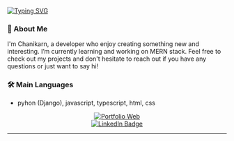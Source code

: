[![Typing SVG](https://readme-typing-svg.demolab.com?font=Fira+Code&pause=1000&width=435&lines=Hi+there)](https://git.io/typing-svg)
### 👋 About Me
I'm Chanikarn, a developer who enjoy creating something new and interesting. I’m currently learning and working on MERN stack. Feel free to check out my projects and don't hesitate to reach out if you have any questions or just want to say hi!

### :hammer_and_wrench: Main Languages
- pyhon (Django), javascript, typescript, html, css


<div id="badges" align="center">
  <a href="[https://code-by-chanikarn.vercel.app/](https://code-by-chanikarn.vercel.app/)">
    <img src="https://img.shields.io/badge/Portfolio%20Web-8A2BE2" alt="Portfolio Web"/>
  </a>
</div>
<div id="badges" align="center">
  <a href="https://www.linkedin.com/in/chanikarn-ochaikul/">
    <img src="https://img.shields.io/badge/LinkedIn-blue?style=for-the-badge&logo=linkedin&logoColor=white" alt="LinkedIn Badge"/>
  </a>
</div>

---

<!--
**chanikarnock/chanikarnock** is a ✨ _special_ ✨ repository because its `README.md` (this file) appears on your GitHub profile.

Here are some ideas to get you started:

- 🔭 I’m currently working on ...
- 🌱 I’m currently learning ...
- 👯 I’m looking to collaborate on ...
- 🤔 I’m looking for help with ...
- 💬 Ask me about ...
- 📫 How to reach me: ...
- 😄 Pronouns: ...
- ⚡ Fun fact: ...
-->
